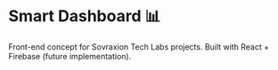 # Smart Dashboard 📊
Front-end concept for Sovraxion Tech Labs projects.
Built with React + Firebase (future implementation).
